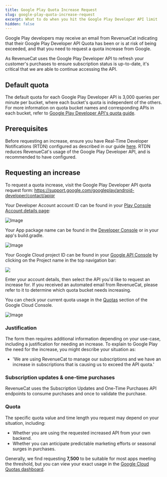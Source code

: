 ```yaml
---
title: Google Play Quota Increase Request
slug: google-play-quota-increase-request
excerpt: What to do when you hit the Google Play Developer API limit
hidden: false
---
```


Google Play developers may receive an email from RevenueCat indicating that their Google Play Developer API Quota has been or is at risk of being exceeded, and that you need to request a quota increase from Google.

As RevenueCat uses the Google Play Developer API to refresh your customer's purchases to ensure subscription status is up-to-date, it's critical that we are able to continue accessing the API.

## Default quota

The default quota for each Google Play Developer API is 3,000 queries per minute per bucket, where each bucket's quota is independent of the others. For more information on quota bucket names and corresponding APIs in each bucket, refer to [Google Play Developer API's quota guide](https://developers.google.com/android-publisher/quotas).

## Prerequisites

Before requesting an increase, ensure you have Real-Time Developer Notifications (RTDN) configured as described in our guide [here](/platform-resources/server-notifications/google-server-notifications). RTDN reduces RevenueCat's usage of the Google Play Developer API, and is recommended to have configured.

## Requesting an increase

To request a quota increase, visit the Google Play Developer API quota request form: https://support.google.com/googleplay/android-developer/contact/apiqr

Your Developer Account account ID can be found in your [Play Console Account details page](https://play.google.com/console/developers/contact-details:):

![Image](/docs_images/platform-resources/google/google-play-quota-increase-request-account-id.png)

Your App package name can be found in the [Developer Console](https://play.google.com/apps/publish/) or in your app's build.gradle.

![Image](/docs_images/platform-resources/google/app_package_name.png)

Your Google Cloud project ID can be found in your [Google API Console](https://console.developers.google.com/) by clicking on the Project name in the top navigation bar:

![](/docs_images/platform-resources/google/google-play-quota-increase-request-project-id.png)

Enter your account details, then select the API you'd like to request an increase for. If you received an automated email from RevenueCat, please refer to it to determine which quota bucket needs increasing.

You can check your current quota usage in the [Quotas](https://console.cloud.google.com/iam-admin/quotas?service=androidpublisher.googleapis.com) section of the Google Cloud Console.

![Image](/docs_images/platform-resources/google/google-play-quota-increase-request-form.png)

### Justification

The form then requires additional information depending on your use-case, including a justification for needing an increase. To explain to Google Play the need for the increase, you might describe your situation as:

- 'We are using RevenueCat to manage our subscriptions and we have an increase in subscriptions that is causing us to exceed the API quota.'

### Subscription updates & one-time purchases

RevenueCat uses the Subscription Updates and One-Time Purchases API endpoints to consume purchases and once to validate the purchase.

### Quota

The specific quota value and time length you request may depend on your situation, including:

- Whether you are using the requested increased API from your own backend.
- Whether you can anticipate predictable marketing efforts or seasonal surges in purchases.

Generally, we find requesting **7,500** to be suitable for most apps meeting the threshold, but you can view your exact usage in the [Google Cloud Quotas dashboard](https://cloud.google.com/docs/quota#viewing_all_quota_console).
